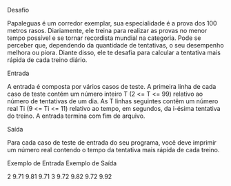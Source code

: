 Desafio

Papaleguas é um corredor exemplar, sua especialidade é a prova dos 100 metros rasos. Diariamente, ele treina para realizar as provas no menor tempo possível e se tornar recordista mundial na categoria. Pode se perceber que, dependendo da quantidade de tentativas, o seu desempenho melhora ou piora. Diante disso, ele te desafia para calcular a tentativa mais rápida de cada treino diário.

Entrada

A entrada é composta por vários casos de teste. A primeira linha de cada caso de teste contém um número inteiro T (2 <= T <= 99) relativo ao número de tentativas de um dia. As T linhas seguintes contêm um número real Ti (9 <= Ti <= 11) relativo ao tempo, em segundos, da i-ésima tentativa do treino. A entrada termina com fim de arquivo.

Saída

Para cada caso de teste de entrada do seu programa, você deve imprimir um número real contendo o tempo da tentativa mais rápida de cada treino.
 
Exemplo de Entrada 	Exemplo de Saída

2                   9.71
9.81
9.71
3                   9.72
9.82
9.72
9.92
